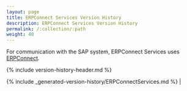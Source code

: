 ```yaml
---
layout: page
title: ERPConnect Services Version History
description: ERPConnect Services Version History
permalink: /:collection/:path
weight: 40
---
```


For communication with the SAP system, ERPConnect Services uses [ERPConnect](./erpconnect-version-history).

{% include version-history-header.md %}

{% include _generated-version-history/ERPConnectServices.md %}                                                                                                                                                                                                                                            |
